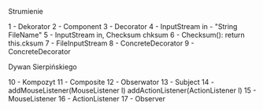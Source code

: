 Strumienie

1 - Dekorator
2 - Component
3 - Decorator
4 - InputStream in - "String FileName"
5 - InputStream in, Checksum chksum
6 - Checksum(): return this.cksum
7 - FileInputStream
8 - ConcreteDecorator
9 - ConcreteDecorator

Dywan Sierpińskiego

10 - Kompozyt
11 - Composite
12 - Obserwator
13 - Subject
14 - addMouseListener(MouseListener l) 
     addActionListener(ActionListener l)
15 - MouseListener
16 - ActionListener
17 - Observer
